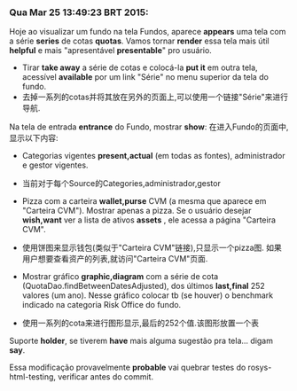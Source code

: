 ### Qua Mar 25 13:49:23 BRT 2015: ###

Hoje ao visualizar um fundo na tela Fundos, aparece **appears** uma tela com a série **series** de cotas **quotas**. Vamos tornar **render** essa tela mais útil **helpful** e mais "apresentável **presentable**" pro usuário.

- Tirar **take away** a série de cotas e colocá-la **put it** em outra tela, acessível **available** por um link "Série" no menu superior da tela do fundo.
- 去掉一系列的cotas并将其放在另外的页面上,可以使用一个链接"Série"来进行导航.

Na tela de entrada **entrance** do Fundo, mostrar **show**:
在进入Fundo的页面中,显示以下内容:
- Categorias vigentes **present,actual** (em todas as fontes), administrador e gestor vigentes.
- 当前对于每个Source的Categories,administrador,gestor

- Pizza com a carteira **wallet,purse** CVM (a mesma que aparece em "Carteira CVM"). Mostrar apenas a pizza. Se o usuário desejar **wish,want** ver a lista de ativos **assets** , ele acessa a página "Carteira CVM".
- 使用饼图来显示钱包(类似于"Carteira CVM"链接),只显示一个pizza图. 如果用户想要查看资产的列表,就访问"Carteira CVM"页面.
- Mostrar gráfico **graphic,diagram** com a série de cota (QuotaDao.findBetweenDatesAdjusted), dos últimos **last,final** 252 valores (um ano). Nesse gráfico colocar tb (se houver) o benchmark indicado na categoria Risk Office do fundo.
- 使用一系列的cota来进行图形显示,最后的252个值.该图形放置一个表

Suporte **holder**, se tiverem **have** mais alguma sugestão pra tela... digam **say**.


Essa modificação provavelmente **probable** vai quebrar testes do rosys-html-testing, verificar antes do commit.
